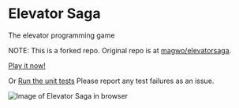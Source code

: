Elevator Saga
===================
The elevator programming game

NOTE: This is a forked repo. Original repo is at [magwo/elevatorsaga](https://github.com/magwo/elevatorsaga).

[Play it now!](https://shoheihagiwara.github.io/elevatorsaga/)

Or [Run the unit tests](https://shoheihagiwara.github.io/elevatorsaga/test/)
Please report any test failures as an issue.

![Image of Elevator Saga in browser](https://raw.githubusercontent.com/shoheihagiwara/elevatorsaga/master/images/screenshot.png)
